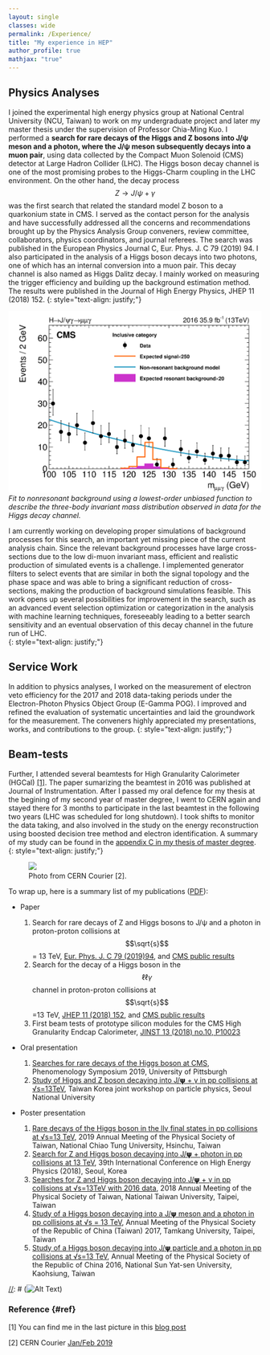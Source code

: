 ```yaml
---
layout: single
classes: wide
permalink: /Experience/
title: "My experience in HEP"
author_profile: true
mathjax: "true"
---
```


## Physics Analyses
I joined the experimental high energy physics group at National Central University (NCU, Taiwan) to work on my undergraduate project and later my master thesis under the supervision of Professor Chia-Ming Kuo. I performed a **search for rare decays of the Higgs and Z bosons into J/&psi; meson and a photon, where the J/&psi; meson subsequently decays into a muon pair**, using data collected by the Compact Muon Solenoid (CMS) detector at Large Hadron Collider (LHC). The Higgs boson decay channel is one of the most promising probes to the Higgs-Charm coupling in the LHC environment. On the other hand, the decay process $$Z\to J/\psi+\gamma$$ was the first search that related the standard model Z boson to a quarkonium state in CMS. I served as the contact person for the analysis and have successfully addressed all the concerns and recommendations brought up by the Physics Analysis Group conveners, review committee, collaborators, physics coordinators, and journal referees. The search was published in the European Physics Journal C, Eur. Phys. J. C 79 (2019) 94. I also participated in the analysis of a Higgs boson decays into two photons, one of which has an internal conversion into a muon pair. This decay channel is also named as Higgs Dalitz decay. I mainly worked on measuring the trigger efficiency and building up the background estimation method. The results were published in the Journal of High Energy Physics, JHEP 11 (2018) 152. 
{: style="text-align: justify;"}

![CMS-SMP-17-012_Figure_007-d](/images/CMS-SMP-17-012_Figure_007-d.png)
*Fit to nonresonant background using a lowest-order unbiased function to describe the three-body invariant mass distribution observed in data for the Higgs decay channel.*

<!-- <img src="{{ site.url }}{{ site.baseurl }}/images/CMS-SMP-17-012_Figure_007-d.png" alt="" width="500" class="center">
<figure>
  {{ fig_img_eleveto | markdownify | remove: "<p>" | remove: "</p>" }}
  <figcaption>Fit to nonresonant background using a lowest-order unbiased function to describe the three-body invariant mass distribution observed in data for the Higgs decay channel.</figcaption>
</figure> -->

I am currently working on developing proper simulations of background processes for this search, an important yet missing piece of the current analysis chain. Since the relevant background processes have large cross-sections due to the low di-muon invariant mass, efficient and realistic production of simulated events is a challenge. I implemented generator filters to select events that are similar in both the signal topology and the phase space and was able to bring a significant reduction of cross-sections, making the production of background simulations feasible. This work opens up several possibilities for improvement in the search, such as an advanced event selection optimization or categorization in the analysis with machine learning techniques, foreseeably leading to a better search sensitivity and an eventual observation of this decay channel in the future run of LHC.  
{: style="text-align: justify;"}

## Service Work
In addition to physics analyses, I worked on the measurement of electron veto efficiency for the 2017 and 2018 data-taking periods under the Electron-Photon Physics Object Group (E-Gamma POG). I improved and refined the evaluation of systematic uncertainties and laid the groundwork for the measurement. The conveners highly appreciated my presentations, works, and contributions to the group. 
{: style="text-align: justify;"}

<!-- <img src="{{ site.url }}{{ site.baseurl }}/images/ElectronVeto_2017/CombHist_CSEV.png" alt="" width="500"> <img src="{{ site.url }}{{ site.baseurl }}/images/ElectronVeto_2017/CombHist_PixelSeed.png" alt="" width="500">
<figure>
  {{ fig_img_eleveto | markdownify | remove: "<p>" | remove: "</p>" }}
  <figcaption>Summary plots of measurement of electron veto efficiency for dataset collected in 2017.</figcaption>
</figure> -->

## Beam-tests
Further, I attended several beamtests for High Granularity Calorimeter (HGCal) [[1]](#ref). The paper sumarizing the beamtest in 2016 was published at Journal of Instrumentation. After I passed my oral defence for my thesis at the begining of my second year of master degree, I went to CERN again and stayed there for 3 months to participate in the last beamtest in the following two years (LHC was scheduled for long shutdown). I took shifts to monitor the data taking, and also involved in the study on the energy reconstruction using boosted decision tree method and electron identification. A summary of my study can be found in the <a href="https://hrjheng.github.io/pdfs/Thesis-Final-HaoRen.pdf" target="_blank">appendix C in my thesis of master degree</a>.
{: style="text-align: justify;"}

<figure>
  <img src="/images/201811-333_01.jpg" style="width:70%" class="align-center">
  <figcaption>Photo from CERN Courier [2].</figcaption>
</figure>

To wrap up, here is a summary list of my publications (<a href="https://hrjheng.github.io/pdfs/Selected_publication.pdf" target="_blank">PDF</a>):
* Paper
  1. Search for rare decays of Z and Higgs bosons to J/&psi; and a photon in proton-proton collisions at $$\sqrt{s}$$ = 13 TeV, [Eur. Phys. J. C 79 (2019)94](https://link.springer.com/article/10.1140%2Fepjc%2Fs10052-019-6562-5), and [CMS public results](http://cms-results.web.cern.ch/cms-results/public-results/publications/SMP-17-012/index.html)
  2. Search for the decay of a Higgs boson in the $$\ell\ell\gamma$$ channel in proton-proton collisions at $$\sqrt{s}$$=13 TeV, [JHEP 11 (2018) 152](https://link.springer.com/article/10.1007%2FJHEP11%282018%29152), and [CMS public results](http://cms-results.web.cern.ch/cms-results/public-results/publications/HIG-17-007/index.html)
  3. First beam tests of prototype silicon modules for the CMS High Granularity Endcap Calorimeter, [JINST 13 (2018) no.10, P10023](http://iopscience.iop.org/article/10.1088/1748-0221/13/10/P10023/meta)

* Oral presentation
  1. <a href="https://hrjheng.github.io/pdfs/Pheno2019-CMSRareDecays.pdf" target="_blank">Searches for rare decays of the Higgs boson at CMS</a>, Phenomenology Symposium 2019, University of Pittsburgh
  2. [Study of Higgs and Z boson decaying into J/𝞇 + γ in pp collisions at √s=13TeV](https://hrjheng.github.io/pdfs/Korea_Diboson_20170915.pdf), Taiwan Korea joint workshop on particle physics, Seoul National University

* Poster presentation
  1. <a href="https://hrjheng.github.io/pdfs/Poster_TPS2019.pdf" target="_blank">Rare decays of the Higgs boson in the llγ final states in pp collisions at √s=13 TeV</a>, 2019 Annual Meeting of the Physical Society of Taiwan, National Chiao Tung University, Hsinchu, Taiwan
  2. <a href="https://hrjheng.github.io/pdfs/Poster_ICHEP.pdf" target="_blank">Search for Z and Higgs boson decaying into J/𝞇 + photon in pp collisions at 13 TeV</a>,  39th International Conference on High Energy Physics (2018), Seoul, Korea
  3. <a href="https://hrjheng.github.io/pdfs/PosterFinal_HaoRen.pdf" target="_blank">Searches for Z and Higgs boson decaying into J/𝞇 + γ in pp collisions at √s=13TeV with 2016 data</a>,  2018 Annual Meeting of the Physical Society of Taiwan, National Taiwan University, Taipei, Taiwan
  4. <a href="https://hrjheng.github.io/pdfs/Poster.pdf" target="_blank">Study of a Higgs boson decaying into a J/𝞇 meson and a photon in pp collisions at √s = 13 TeV</a>,  Annual Meeting of the Physical Society of the Republic of China (Taiwan) 2017, Tamkang University, Taipei, Taiwan
  5. <a href="https://hrjheng.github.io/pdfs/PSROC_poster2ed.pdf" target="_blank">Study of a Higgs boson decaying into J/𝞇 particle and a photon in pp collisions at √s=13 TeV</a>,  Annual Meeting of the Physical Society of the Republic of China 2016, National Sun Yat-sen University, Kaohsiung, Taiwan

[//]: # (<embed src="https://hrjheng.github.io/pdfs/Selected_publication.pdf" type="application/pdf" />)

[//]: # (![Alt Text](/images/HJpsiG_animation.gif))

### Reference {#ref}
[1] You can find me in the last picture in this [blog post](http://cylindricalonion.web.cern.ch/blog/201608/test-beam-tales-days-6-and-7)

[2] CERN Courier [Jan/Feb 2019](https://cerncourier.com/wp-content/uploads/2019/04/CERNCourier2019JanFeb-digitaledition.pdf)
